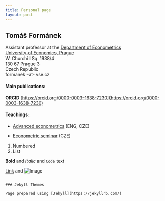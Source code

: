 ```yaml
---
title: Personal page
layout: post
---
```


## Tomáš Formánek
Assistant professor at the [Department of Econometrics](https://ekonometrie.vse.cz/english/about/department/members/)  
[University of Economics, Prague](https://www.vse.cz/english/)  
W. Churchill Sq. 1938/4  
130 67 Prague 3  
Czech Republic  
formanek -at- vse.cz  

#### Main publications:  
**ORCID** [https://orcid.org/0000-0003-1638-7230](https://orcid.org/0000-0003-1638-7230)  


#### Teachings:  

* [Advanced econometrics](https://sites.google.com/site/econometricsvse/advanced-econometrics)  (ENG, CZE)

* [Econometric seminar](https://sites.google.com/site/econometricseminar/home)  (CZE)

1. Numbered
2. List

**Bold** and _Italic_ and `Code` text

[Link](url) and ![Image](src)
```

### Jekyll Themes

Page prepared using [Jekyll](https://jekyllrb.com/)
